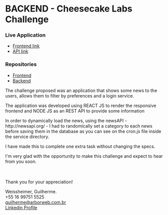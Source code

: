 # BACKEND - Cheesecake Labs Challenge

### Live Application
* [Frontend link](https://cheescake-frontend.herokuapp.com/)
* [API link](https://cheescake-news-backend.herokuapp.com/api/news)

### Repositories
* [Frontend](https://github.com/gsweissheimer/cheescake/tree/frontend)
* [Backend](https://github.com/gsweissheimer/cheescake/tree/backend)

<p>The challenge proposed was an application that shows some news to the users, allows them to filter by preferences and a login service.</p>
<p>The application was developed using REACT JS to render the responsive frontend and NODE JS  as an REST API to provide some information</p>
<p>In order to dynamically load the news, using the newsAPI - http://newsapi.org/ - I had to randomically set a category to each news before saving them in the database as you can see on the cron.js file inside the service directory.</p>
<p>I have made this to complete one extra task without changing the specs.</p>
<p>I'm very glad with the opportunity to make this challenge and expect to hear from you soon.</p>

<br /><br />Thank you for your appreciation!

Weissheimer, Guilherme.<br />
+55 16 99751 5525<br />
guilherme@arborweb.com.br<br />
[Linkedin Profile](https://www.linkedin.com/in/guilherme-weissheimer-400868131/?locale=en_US)
